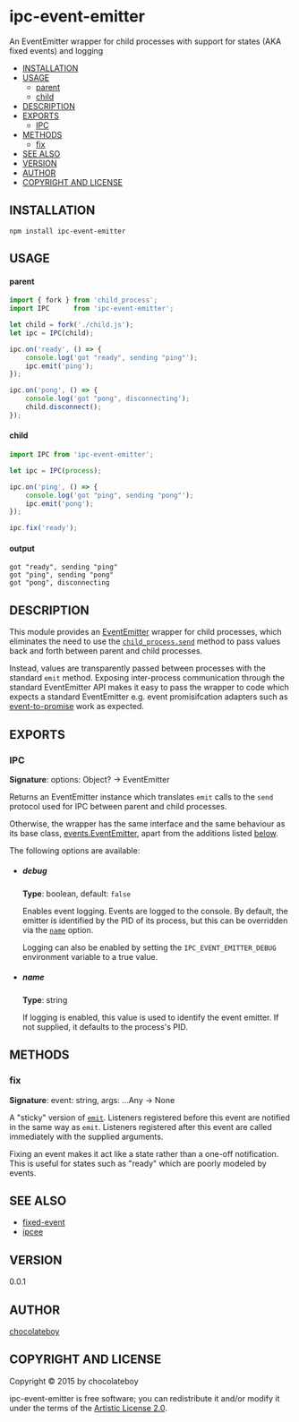 # ipc-event-emitter

An EventEmitter wrapper for child processes with support for states (AKA fixed events) and logging

- [INSTALLATION](#installation)
- [USAGE](#usage)
    - [parent](#parent)
    - [child](#child)
- [DESCRIPTION](#description)
- [EXPORTS](#exports)
  - [IPC](#ipc)
- [METHODS](#methods)
  - [fix](#fix)
- [SEE ALSO](#see-also)
- [VERSION](#version)
- [AUTHOR](#author)
- [COPYRIGHT AND LICENSE](#copyright-and-license)

## INSTALLATION

    npm install ipc-event-emitter

## USAGE

#### parent

```javascript
import { fork } from 'child_process';
import IPC      from 'ipc-event-emitter';

let child = fork('./child.js');
let ipc = IPC(child);

ipc.on('ready', () => {
    console.log('got "ready", sending "ping"');
    ipc.emit('ping');
});

ipc.on('pong', () => {
    console.log('got "pong", disconnecting');
    child.disconnect();
});
```

#### child

```javascript
import IPC from 'ipc-event-emitter';

let ipc = IPC(process);

ipc.on('ping', () => {
    console.log('got "ping", sending "pong"');
    ipc.emit('pong');
});

ipc.fix('ready');
```

#### output

    got "ready", sending "ping"
    got "ping", sending "pong"
    got "pong", disconnecting

## DESCRIPTION

This module provides an [EventEmitter](https://nodejs.org/api/events.html) wrapper for child processes, which
eliminates the need to use the
[`child_process.send`](https://nodejs.org/api/child_process.html#child_process_child_send_message_sendhandle_callback)
method to pass values back and forth between parent and child processes.

Instead, values are transparently passed between processes with the standard `emit` method.
Exposing inter-process communication through the standard EventEmitter API makes it easy to pass the wrapper
to code which expects a standard EventEmitter e.g. event promisifcation adapters such as
[event-to-promise](https://www.npmjs.com/package/event-to-promise) work as expected.

## EXPORTS

### IPC

**Signature**: options: Object? -> EventEmitter

Returns an EventEmitter instance which translates `emit` calls to the `send` protocol used for
IPC between parent and child processes.

Otherwise, the wrapper has the same interface and the same behaviour as its base class,
[events.EventEmitter](https://nodejs.org/api/events.html), apart from the additions listed
[below](#methods).

The following options are available:

* ##### debug

    **Type**: boolean, default: `false`

    Enables event logging. Events are logged to the console.
    By default, the emitter is identified by the PID of its process, but this
    can be overridden via the [`name`](#name) option.

    Logging can also be enabled by setting the `IPC_EVENT_EMITTER_DEBUG` environment variable
    to a true value.

* ##### name

    **Type**: string

    If logging is enabled, this value is used to identify the event emitter. If not supplied,
    it defaults to the process's PID.

## METHODS

### fix

**Signature**: event: string, args: ...Any -> None

A "sticky" version of [`emit`](#emit). Listeners registered before this event are notified in
the same way as `emit`. Listeners registered after this event are called immediately with the
supplied arguments.

Fixing an event makes it act like a state rather than a one-off notification. This is useful
for states such as "ready" which are poorly modeled by events.

## SEE ALSO

* [fixed-event](https://www.npmjs.com/package/fixed-event)
* [ipcee](https://www.npmjs.com/package/ipcee)

## VERSION

0.0.1

## AUTHOR

[chocolateboy](mailto:chocolate@cpan.org)

## COPYRIGHT AND LICENSE

Copyright © 2015 by chocolateboy

ipc-event-emitter is free software; you can redistribute it and/or modify it under the
terms of the [Artistic License 2.0](http://www.opensource.org/licenses/artistic-license-2.0.php).
